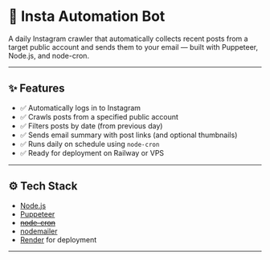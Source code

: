 # 📸 Insta Automation Bot

A daily Instagram crawler that automatically collects recent posts from a target public account and sends them to your email — built with Puppeteer, Node.js, and node-cron.

---

## ✨ Features

- ✅ Automatically logs in to Instagram
- ✅ Crawls posts from a specified public account
- ✅ Filters posts by date (from previous day)
- ✅ Sends email summary with post links (and optional thumbnails)
- ✅ Runs daily on schedule using `node-cron`
- ✅ Ready for deployment on Railway or VPS

---

## ⚙️ Tech Stack

- [Node.js](https://nodejs.org/)
- [Puppeteer](https://pptr.dev/)
- ~~[node-cron](https://www.npmjs.com/package/node-cron)~~
- [nodemailer](https://nodemailer.com/about/)
- [Render](https://render.com/) for deployment

---
